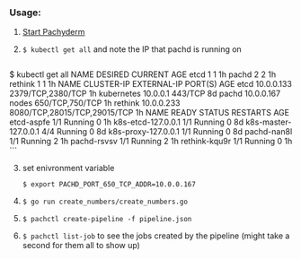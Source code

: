 ### Usage:

1. [Start Pachyderm](https://github.com/pachyderm/pachyderm/blob/master/SETUP.md)
2. `$ kubectl get all` and note the IP that pachd is running on

    ```
$ kubectl get all
NAME                   DESIRED      CURRENT       AGE
etcd                   1            1             1h
pachd                  2            2             1h
rethink                1            1             1h
NAME                   CLUSTER-IP   EXTERNAL-IP   PORT(S)                        AGE
etcd                   10.0.0.133   <none>        2379/TCP,2380/TCP              1h
kubernetes             10.0.0.1     <none>        443/TCP                        8d
pachd                  10.0.0.167   nodes         650/TCP,750/TCP                1h
rethink                10.0.0.233   <none>        8080/TCP,28015/TCP,29015/TCP   1h
NAME                   READY        STATUS        RESTARTS                       AGE
etcd-aspfe             1/1          Running       0                              1h
k8s-etcd-127.0.0.1     1/1          Running       0                              8d
k8s-master-127.0.0.1   4/4          Running       0                              8d
k8s-proxy-127.0.0.1    1/1          Running       0                              8d
pachd-nan8l            1/1          Running       2                              1h
pachd-rsvsv            1/1          Running       2                              1h
rethink-kqu9r          1/1          Running       0                              1h
    ```

3. set enivronment variable
    ```
    $ export PACHD_PORT_650_TCP_ADDR=10.0.0.167
    ```

4. `$ go run create_numbers/create_numbers.go`

5. `$ pachctl create-pipeline -f pipeline.json`

6. `$ pachctl list-job` to see the jobs created by the pipeline (might take a second for them all to show up)
